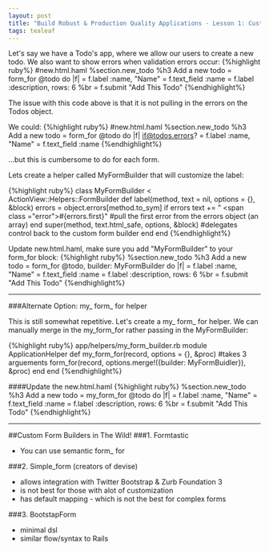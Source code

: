 ```yaml
---
layout: post
title: "Build Robust & Production Quality Applications - Lesson 1: Custom Form Builders"
tags: tealeaf
---
```

Let's say we have a Todo's app, where we allow our users to create a new todo. We also want to show errors when validation errors occur:
{%highlight ruby%}
#new.html.haml
%section.new_todo
  %h3 Add a new todo
  = form_for @todo do |f|
    = f.label :name, "Name"
    = f.text_field :name
    = f.label :description, rows: 6
    %br
    = f.submit "Add This Todo"
{%endhighlight%}

The issue with this code above is that it is not pulling in the
errors on the Todos object.

We could:
{%highlight ruby%}
#new.html.haml
%section.new_todo
  %h3 Add a new todo
  = form_for @todo do |f|
  if@todos.errors?
    = f.label :name, "Name"
    = f.text_field :name
{%endhighlight%}

...but this is cumbersome to do for each form.


Lets create a helper called MyFormBuilder that will customize the label:

{%highlight ruby%}
class MyFormBuilder < ActionView::Helpers::FormBuilder
  def label(method, text = nil, options = {}, &block)
    errors = object.errors[method.to_sym]
    if errors
      text += " <span class =\"error">#{errors.first}</span>" #pull the first error from the errors object (an array)
    end
    super(method, text.html_safe, options, &block) #delegates control back to the custom form builder
    end
  end
{%endhighlight%}

Update new.html.haml, make sure you add "MyFormBuilder" to your form_for block:
{%highlight ruby%}
%section.new_todo
  %h3 Add a new todo
  = form_for @todo, builder: MyFormBuilder do |f|
    = f.label :name, "Name"
    = f.text_field :name
    = f.label :description, rows: 6
    %br
    = f.submit "Add This Todo"
{%endhighlight%}
_____
###Alternate Option: my_ form_ for helper

This is still somewhat repetitive. Let's create a my_ form_ for helper. We can manually merge in the my_form_for rather passing in the MyFormBuilder:

{%highlight ruby%}
app/helpers/my_form_builder.rb
module ApplicationHelper
  def my_form_for(record, options = {}, &proc) #takes 3 arguements
    form_for(record, options.merge!({builder: MyFormBuidler}), &proc)
  end
end
{%endhighlight%}

####Update the new.html.haml
{%highlight ruby%}
%section.new_todo
  %h3 Add a new todo
  = my_form_for @todo do |f|
    = f.label :name, "Name"
    = f.text_field :name
    = f.label :description, rows: 6
    %br
    = f.submit "Add This Todo"
{%endhighlight%}

___________________________
##Custom Form Builders in The Wild!
###1. Formtastic
* You can use semantic form_ for

###2. Simple_form (creators of devise)
* allows integration with Twitter Bootstrap & Zurb Foundation 3
* is not best for those with alot of customization
* has default mapping - which is not the best for complex forms

###3. BootstapForm
* minimal dsl
* similar flow/syntax to Rails
